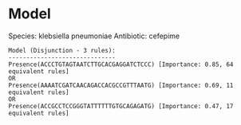 
# Model

Species: klebsiella pneumoniae
Antibiotic: cefepime

```
Model (Disjunction - 3 rules):
------------------------------
Presence(ACCCTGTAGTAATCTTGCACGAGGATCTCCC) [Importance: 0.85, 64 equivalent rules]
OR
Presence(AAAATCGATCAACAGACCACGCCGTTTAATG) [Importance: 0.69, 11 equivalent rules]
OR
Presence(ACCGCCTCCGGGTATTTTTTGTGCAGAGATG) [Importance: 0.47, 17 equivalent rules]

```


